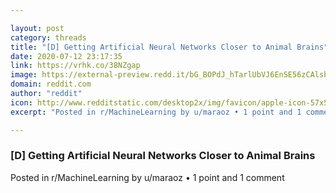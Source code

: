```yaml
---

layout: post
category: threads
title: "[D] Getting Artificial Neural Networks Closer to Animal Brains"
date: 2020-07-12 23:17:35
link: https://vrhk.co/38NZgap
image: https://external-preview.redd.it/bG_BOPdJ_hTarlUbVJ6EnSE56zCAlsb8nat45xvqtI4.jpg?width=1200&height=628.272251309&auto=webp&crop=1200:628.272251309,smart&s=604cb0094477504459695db5359744e0eb038697
domain: reddit.com
author: "reddit"
icon: http://www.redditstatic.com/desktop2x/img/favicon/apple-icon-57x57.png
excerpt: "Posted in r/MachineLearning by u/maraoz • 1 point and 1 comment"

---
```


### [D] Getting Artificial Neural Networks Closer to Animal Brains

Posted in r/MachineLearning by u/maraoz • 1 point and 1 comment